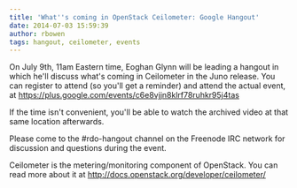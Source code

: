 ```yaml
---
title: 'What''s coming in OpenStack Ceilometer: Google Hangout'
date: 2014-07-03 15:59:39
author: rbowen
tags: hangout, ceilometer, events
---
```


On July 9th, 11am Eastern time, Eoghan Glynn will be leading a hangout in which he'll discuss what's coming in Ceilometer in the Juno release. You can register to attend (so you'll get a reminder) and attend the actual event, at https://plus.google.com/events/c6e8vjjn8klrf78ruhkr95j4tas

If the time isn't convenient, you'll be able to watch the archived video at that same location afterwards.

Please come to the #rdo-hangout channel on the Freenode IRC network for discussion and questions during the event.

Ceilometer is the metering/monitoring component of OpenStack. You can read more about it at http://docs.openstack.org/developer/ceilometer/
